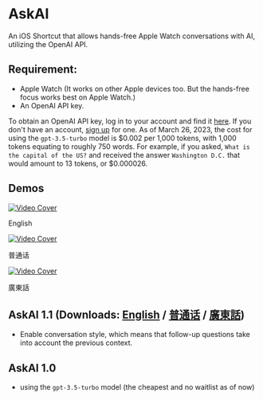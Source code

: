 # AskAI

An iOS Shortcut that allows hands-free Apple Watch conversations with AI, utilizing the OpenAI API. 

## Requirement:

* Apple Watch (It works on other Apple devices too. But the hands-free focus works best on Apple Watch.)
* An OpenAI API key.

To obtain an OpenAI API key, log in to your account and find it [here](https://platform.openai.com/account/api-keys). If you don't have an account, [sign up](https://platform.openai.com/signup) for one. As of March 26, 2023, the cost for using the `gpt-3.5-turbo` model is $0.002 per 1,000 tokens, with 1,000 tokens equating to roughly 750 words. For example, if you asked, `What is the capital of the US?` and received the answer `Washington D.C.` that would amount to 13 tokens, or $0.000026.

## Demos

[![Video Cover](english.png)](https://www.youtube.com/watch?v=VIDEO_ID)

English

[![Video Cover](mandarin.png)](https://www.youtube.com/watch?v=VIDEO_ID)

普通话

[![Video Cover](cantonese.png)](https://www.youtube.com/watch?v=VIDEO_ID)

廣東話


## AskAI 1.1 (Downloads: [English]() / [普通话]() / [廣東話]())
* Enable conversation style, which means that follow-up questions take into account the previous context.



## AskAI 1.0
* using the `gpt-3.5-turbo` model (the cheapest and no waitlist as of now)


